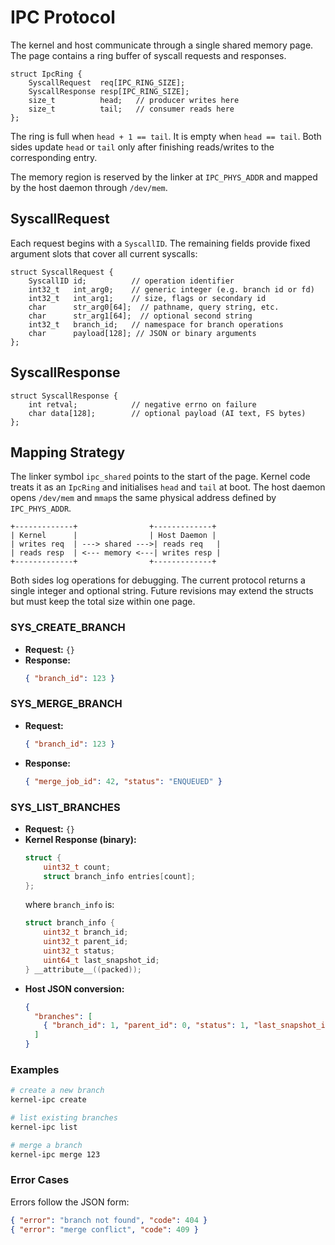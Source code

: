 # IPC Protocol

The kernel and host communicate through a single shared memory page.
The page contains a ring buffer of syscall requests and responses.

```
struct IpcRing {
    SyscallRequest  req[IPC_RING_SIZE];
    SyscallResponse resp[IPC_RING_SIZE];
    size_t          head;   // producer writes here
    size_t          tail;   // consumer reads here
};
```

The ring is full when `head + 1 == tail`. It is empty when
`head == tail`. Both sides update `head` or `tail` only after finishing
reads/writes to the corresponding entry.

The memory region is reserved by the linker at `IPC_PHYS_ADDR` and
mapped by the host daemon through `/dev/mem`.

## SyscallRequest

Each request begins with a `SyscallID`. The remaining fields provide
fixed argument slots that cover all current syscalls:

```
struct SyscallRequest {
    SyscallID id;          // operation identifier
    int32_t   int_arg0;    // generic integer (e.g. branch id or fd)
    int32_t   int_arg1;    // size, flags or secondary id
    char      str_arg0[64];  // pathname, query string, etc.
    char      str_arg1[64];  // optional second string
    int32_t   branch_id;   // namespace for branch operations
    char      payload[128]; // JSON or binary arguments
};
```

## SyscallResponse

```
struct SyscallResponse {
    int retval;            // negative errno on failure
    char data[128];        // optional payload (AI text, FS bytes)
};
```

## Mapping Strategy

The linker symbol `ipc_shared` points to the start of the page.
Kernel code treats it as an `IpcRing` and initialises `head` and `tail`
at boot. The host daemon opens `/dev/mem` and `mmap`s the same physical
address defined by `IPC_PHYS_ADDR`.

```
+-------------+                +-------------+
| Kernel      |                | Host Daemon |
| writes req  | ---> shared --->| reads req   |
| reads resp  | <--- memory <---| writes resp |
+-------------+                +-------------+
```

Both sides log operations for debugging. The current protocol returns a
single integer and optional string. Future revisions may extend the
structs but must keep the total size within one page.

### SYS_CREATE_BRANCH
- **Request:** `{}`
- **Response:**
  ```json
  { "branch_id": 123 }
  ```

### SYS_MERGE_BRANCH
- **Request:**
  ```json
  { "branch_id": 123 }
  ```
- **Response:**
  ```json
  { "merge_job_id": 42, "status": "ENQUEUED" }
  ```

### SYS_LIST_BRANCHES
- **Request:** `{}`
- **Kernel Response (binary):**
  ```c
  struct {
      uint32_t count;
      struct branch_info entries[count];
  };
  ```
  where `branch_info` is:
  ```c
  struct branch_info {
      uint32_t branch_id;
      uint32_t parent_id;
      uint32_t status;
      uint64_t last_snapshot_id;
  } __attribute__((packed));
  ```
- **Host JSON conversion:**
  ```json
  {
    "branches": [
      { "branch_id": 1, "parent_id": 0, "status": 1, "last_snapshot_id": 0 }
    ]
  }
  ```

### Examples

```bash
# create a new branch
kernel-ipc create

# list existing branches
kernel-ipc list

# merge a branch
kernel-ipc merge 123
```

### Error Cases

Errors follow the JSON form:
```json
{ "error": "branch not found", "code": 404 }
{ "error": "merge conflict", "code": 409 }
```
